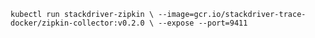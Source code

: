 `
kubectl run stackdriver-zipkin \
  --image=gcr.io/stackdriver-trace-docker/zipkin-collector:v0.2.0 \
  --expose --port=9411
`